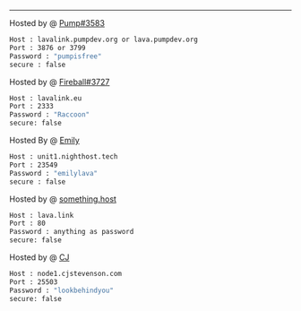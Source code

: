 ---

Hosted by @ [Pump#3583](https://pumpdev.org)
```bash
Host : lavalink.pumpdev.org or lava.pumpdev.org
Port : 3876 or 3799
Password : "pumpisfree"
secure : false
```
Hosted by @ [Fireball#3727](https://www.lavalink.eu)
```bash
Host : lavalink.eu
Port : 2333
Password : "Raccoon"
secure: false
```
Hosted By @ [Emily](https://github.com/Emily8733)
```bash
Host : unit1.nighthost.tech
Port : 23549
Password : "emilylava"
secure : false
```
Hosted by @ [something.host](https://support.something.host/en/article/lavalink-hosting-okm26z/)
```bash
Host : lava.link
Port : 80
Password : anything as password
secure: false
```
Hosted by @ [CJ](https://cjstevenson.com/)
```bash
Host : node1.cjstevenson.com
Port : 25503
Password : "lookbehindyou"
secure: false
```
